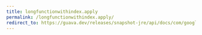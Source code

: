 ```yaml
---
title: longfunctionwithindex.apply
permalink: /longfunctionwithindex.apply/
redirect_to: https://guava.dev/releases/snapshot-jre/api/docs/com/google/common/collect/Streams.LongFunctionWithIndex.html#apply-long-long-
---
```

